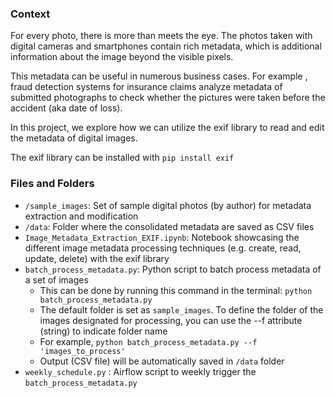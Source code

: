 ### Context
For every photo, there is more than meets the eye. The photos taken with digital cameras and smartphones contain rich metadata, which is additional information about the image beyond the visible pixels.

This metadata can be useful in numerous business cases. For example , fraud detection systems for insurance claims analyze metadata of submitted photographs to check whether the pictures were taken before the accident (aka date of loss).

In this project, we explore how we can utilize the exif library to read and edit the metadata of digital images.

The exif library can be installed with `pip install exif`


### Files and Folders
- `/sample_images`: Set of sample digital photos (by author) for metadata extraction and modification
- `/data`: Folder where the consolidated metadata are saved as CSV files
- `Image_Metadata_Extraction_EXIF.ipynb`: Notebook showcasing the different image metadata processing techniques (e.g. create, read, update, delete) with the exif library
- `batch_process_metadata.py`: Python script to batch process metadata of a set of images
   - This can be done by running this command in the terminal: `python batch_process_metadata.py`
   - The default folder is set as `sample_images`. To define the folder of the images designated for processing, you can use the --f attribute (string) to indicate folder name
   - For example, `python batch_process_metadata.py --f 'images_to_process'`
   - Output (CSV file) will be automatically saved in `/data` folder
- `weekly_schedule.py` : Airflow script to weekly trigger the `batch_process_metadata.py`
